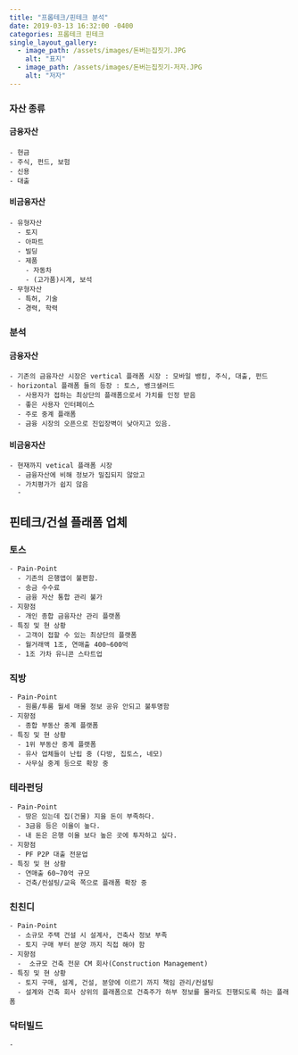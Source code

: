 ```yaml
---
title: "프롭테크/핀테크 분석"
date: 2019-03-13 16:32:00 -0400
categories: 프롭테크 핀테크
single_layout_gallery:
  - image_path: /assets/images/돈버는집짓기.JPG
    alt: "표지"
  - image_path: /assets/images/돈버는집짓기-저자.JPG
    alt: "저자"
---
```


### 자산 종류

  #### 금융자산
    - 현금
    - 주식, 펀드, 보험
    - 신용
    - 대출

  #### 비금융자산
    - 유형자산
      - 토지
      - 아파트
      - 빌딩
      - 제품
        - 자동차
        - (고가품)시계, 보석
    - 무형자산
      - 특허, 기술
      - 경력, 학력

### 분석

  #### 금융자산

    - 기존의 금융자산 시장은 vertical 플래폼 시장 : 모바일 뱅킹, 주식, 대출, 펀드
    - horizontal 플래폼 들의 등장 : 토스, 뱅크샐러드
      - 사용자가 접하는 최상단의 플래폼으로서 가치를 인정 받음
      - 좋은 사용자 인터페이스
      - 주로 중계 플래폼
      - 금융 시장의 오픈으로 진입장벽이 낮아지고 있음.
  
  #### 비금융자산

    - 현재까지 vetical 플래폼 시장
      - 금융자산에 비해 정보가 밀집되지 않았고
      - 가치평가가 쉽지 않음
      - 




## 핀테크/건설 플래폼 업체

  ### 토스

    - Pain-Point
      - 기존의 은행앱이 불편함.
      - 송금 수수료
      - 금융 자산 통합 관리 불가
    - 지향점
      - 개인 종합 금융자산 관리 플랫폼
    - 특징 및 현 상황
      - 고객이 접할 수 있는 최상단의 플랫폼
      - 월거래액 1조, 연매출 400~600억
      - 1조 가차 유니콘 스타트업

  ### 직방

    - Pain-Point
      - 원룸/투룸 월세 매물 정보 공유 안되고 불투명함
    - 지향점
      - 종합 부동산 중계 플랫폼
    - 특징 및 현 상황
      - 1위 부동산 중계 플랫폼
      - 유사 업체들이 난립 중 (다방, 집토스, 네모)
      - 사무실 중계 등으로 확장 중

  ### 테라펀딩

    - Pain-Point
      - 땅은 있는데 집(건물) 지을 돈이 부족하다.
      - 3금융 등은 이율이 높다.
      - 내 돈은 은행 이율 보다 높은 곳에 투자하고 싶다.
    - 지향점
      - PF P2P 대출 전문업
    - 특징 및 현 상황
      - 연매출 60~70억 규모
      - 건축/컨설팅/교육 쪽으로 플래폼 확장 중


  ### 친친디
  
    - Pain-Point
      - 소규모 주택 건설 시 설계사, 건축사 정보 부족
      - 토지 구매 부터 분양 까지 직접 해야 함
    - 지향점
      -  소규모 건축 전문 CM 회사(Construction Management)
    - 특징 및 현 상황
      - 토지 구매, 설계, 건설, 분양에 이르기 까지 책임 관리/컨설팅
      - 설계와 건축 회사 상위의 플래폼으로 건축주가 하부 정보를 몰라도 진행되도록 하는 플래폼

  ### 닥터빌드
    - 



